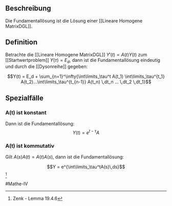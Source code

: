 ## Beschreibung
Die Fundamentallösung ist die Lösung einer [[Lineare Homogene MatrixDGL]].


## Definition
Betrachte die [[Lineare Homogene MatrixDGL]] $Y'(t) = A(t)Y(t)$
zum  [[Startwertproblem]] $Y(\tau) = E_d$, dann ist die Fundamentallösung eindeutig und durch die [[Dysonreihe]] gegeben:

$$Y(t) = E_d + \sum_{n=1}^\infty{\int\limits_\tau^t A(t_1) \int\limits_\tau^{t_1} A(t_2)...\int\limits_\tau^{t_{n-1}} A(t_n) \,dt_n ... \,dt_2 \,dt_1}$$

## Spezialfälle
### A(t) ist konstant
Dann ist die Fundamentallösung:
$$Y(t)= e^{t-\tau}A$$

### A(t) ist kommutativ
Gilt $A(s)A(t) = A(t)A(s)$, dann ist die Fundamentallösung:

$$Y = e^{\int\limits_\tau^tA(s)\,ds}$$[^1]

#Mathe-IV 

[^1]: Zenk - Lemma 19.4.6